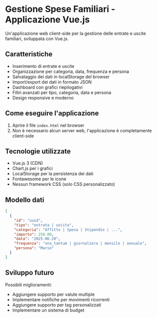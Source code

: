 # Gestione Spese Familiari - Applicazione Vue.js

Un'applicazione web client-side per la gestione delle entrate e uscite familiari, sviluppata con Vue.js.

## Caratteristiche

- Inserimento di entrate e uscite
- Organizzazione per categoria, data, frequenza e persona
- Salvataggio dei dati in localStorage del browser
- Import/export dei dati in formato JSON
- Dashboard con grafici riepilogativi
- Filtri avanzati per tipo, categoria, data e persona
- Design responsive e moderno

## Come eseguire l'applicazione

1. Aprire il file `index.html` nel browser
2. Non è necessario alcun server web, l'applicazione è completamente client-side

## Tecnologie utilizzate

- Vue.js 3 (CDN)
- Chart.js per i grafici
- LocalStorage per la persistenza dei dati
- Fontawesome per le icone
- Nessun framework CSS (solo CSS personalizzato)

## Modello dati

```json
[
  {
    "id": "uuid",
    "tipo": "entrata | uscita",
    "categoria": "Affitto | Spesa | Stipendio | ...",
    "importo": 250.00,
    "data": "2025-06-20",
    "frequenza": "una_tantum | giornaliera | mensile | annuale",
    "persona": "Mario"
  }
]
```

## Sviluppo futuro

Possibili miglioramenti:
- Aggiungere supporto per valute multiple
- Implementare notifiche per movimenti ricorrenti
- Aggiungere supporto per tag personalizzati
- Implementare un sistema di budget
